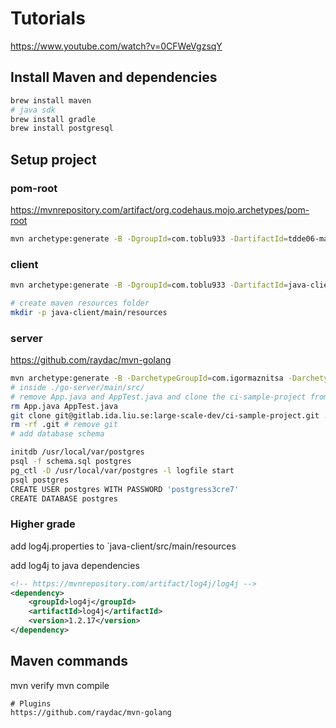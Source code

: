 # Tutorials
https://www.youtube.com/watch?v=0CFWeVgzsqY


## Install Maven and dependencies
```sh
brew install maven
# java sdk
brew install gradle
brew install postgresql
```


## Setup project
### pom-root
https://mvnrepository.com/artifact/org.codehaus.mojo.archetypes/pom-root
```sh
mvn archetype:generate -B -DgroupId=com.toblu933 -DartifactId=tdde06-maven -DarchetypeGroupId=org.codehaus.mojo.archetypes  -DarchetypeArtifactId=pom-root -DinteractiveMode=false
```

### client
```sh
mvn archetype:generate -B -DgroupId=com.toblu933 -DartifactId=java-client -DarchetypeGroupId=org.apache.maven.archetypes

# create maven resources folder
mkdir -p java-client/main/resources
```

### server
https://github.com/raydac/mvn-golang
```sh
mvn archetype:generate -B -DarchetypeGroupId=com.igormaznitsa -DarchetypeArtifactId=mvn-golang-hello -DarchetypeVersion=2.2.0 -DgroupId=com.toblu933 -DartifactId=go-server -Dversion=1.0-SNAPSHOT
# inside ./go-server/main/src/
# remove App.java and AppTest.java and clone the ci-sample-project from git
rm App.java AppTest.java
git clone git@gitlab.ida.liu.se:large-scale-dev/ci-sample-project.git .
rm -rf .git # remove git
# add database schema

initdb /usr/local/var/postgres
psql -f schema.sql postgres
pg_ctl -D /usr/local/var/postgres -l logfile start
psql postgres
CREATE USER postgres WITH PASSWORD 'postgress3cre7'
CREATE DATABASE postgres
```

### Higher grade
add log4j.properties to `java-client/src/main/resources

add log4j to java dependencies
```xml
<!-- https://mvnrepository.com/artifact/log4j/log4j -->
<dependency>
    <groupId>log4j</groupId>
    <artifactId>log4j</artifactId>
    <version>1.2.17</version>
</dependency>
```

## Maven commands
mvn verify
mvn compile


```
# Plugins
https://github.com/raydac/mvn-golang
